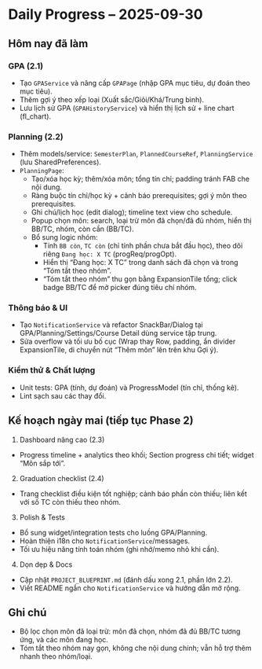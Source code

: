 # Daily Progress – 2025-09-30

## Hôm nay đã làm

### GPA (2.1)
- Tạo `GPAService` và nâng cấp `GPAPage` (nhập GPA mục tiêu, dự đoán theo mục tiêu).
- Thêm gợi ý theo xếp loại (Xuất sắc/Giỏi/Khá/Trung bình).
- Lưu lịch sử GPA (`GPAHistoryService`) và hiển thị lịch sử + line chart (fl_chart).

### Planning (2.2)
- Thêm models/service: `SemesterPlan`, `PlannedCourseRef`, `PlanningService` (lưu SharedPreferences).
- `PlanningPage`:
  - Tạo/xóa học kỳ; thêm/xóa môn; tổng tín chỉ; padding tránh FAB che nội dung.
  - Ràng buộc tín chỉ/học kỳ + cảnh báo prerequisites; gợi ý môn theo prerequisites.
  - Ghi chú/lịch học (edit dialog); timeline text view cho schedule.
  - Popup chọn môn: search, loại trừ môn đã chọn/đã đủ nhóm, hiển thị BB/TC, nhóm, còn cần (BB/TC).
  - Bổ sung logic nhóm:
    - Tính `BB còn`, `TC còn` (chỉ tính phần chưa bắt đầu học), theo dõi riêng `Đang học: X TC` (progReq/progOpt).
    - Hiển thị “Đang học: X TC” trong danh sách đã chọn và trong “Tóm tắt theo nhóm”.
    - “Tóm tắt theo nhóm” thu gọn bằng ExpansionTile tổng; click badge BB/TC để mở picker đúng tiêu chí nhóm.

### Thông báo & UI
- Tạo `NotificationService` và refactor SnackBar/Dialog tại GPA/Planning/Settings/Course Detail dùng service tập trung.
- Sửa overflow và tối ưu bố cục (Wrap thay Row, padding, ẩn divider ExpansionTile, di chuyển nút “Thêm môn” lên trên khu Gợi ý).

### Kiểm thử & Chất lượng
- Unit tests: GPA (tính, dự đoán) và ProgressModel (tín chỉ, thống kê).
- Lint sạch sau các thay đổi.

## Kế hoạch ngày mai (tiếp tục Phase 2)

1) Dashboard nâng cao (2.3)
- Progress timeline + analytics theo khối; Section progress chi tiết; widget “Môn sắp tới”.

2) Graduation checklist (2.4)
- Trang checklist điều kiện tốt nghiệp; cảnh báo phần còn thiếu; liên kết với số TC còn thiếu theo nhóm.

3) Polish & Tests
- Bổ sung widget/integration tests cho luồng GPA/Planning.
- Hoàn thiện i18n cho `NotificationService`/messages.
- Tối ưu hiệu năng tính toán nhóm (ghi nhớ/memo nhỏ khi cần).

4) Dọn dẹp & Docs
- Cập nhật `PROJECT_BLUEPRINT.md` (đánh dấu xong 2.1, phần lớn 2.2).
- Viết README ngắn cho `NotificationService` và hướng dẫn mở rộng.

## Ghi chú
- Bộ lọc chọn môn đã loại trừ: môn đã chọn, nhóm đã đủ BB/TC tương ứng, và các môn đang học.
- Tóm tắt theo nhóm nay gọn, không che nội dung chính; vẫn hỗ trợ thêm nhanh theo nhóm/loại.
